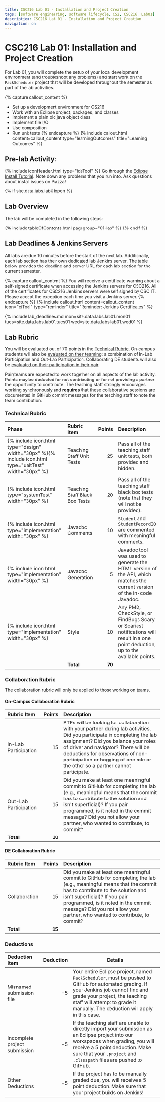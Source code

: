 ```yaml
---
title: CSC216 Lab 01 - Installation and Project Creation
tags: [software engineering, software lifecycle, CS2, CSC216, Lab01]
description: CSC216 Lab 01 - Installation and Project Creation
navigation: on
---
```


# CSC216 Lab 01: Installation and Project Creation
For Lab 01, you will complete the setup of your local development environment (and troubleshoot any problems) and start work on the `PackScheduler` project that will be developed throughout the semester as part of the lab activities.


{% capture callout_content %}
  * Set up a development environment for CS216
  * Work with an Eclipse project, packages, and classes
  * Implement a plain old java object class
  * Implement file I/O
  * Use composition
  * Run unit tests
{% endcapture %}
{% include callout.html content=callout_content type="learningOutcomes" title="Learning Outcomes" %}
  


## Pre-lab Activity:
{% include iconHeader.html type="ideTool" %}
Go through the [Eclipse Install Tutorial](../../install/).  Note down any problems that you run into.  Ask questions about install issues on Piazza!


{% if site.data.labs.lab01open %}
## Lab Overview
The lab will be completed in the following steps:

{% include tableOfContents.html pagegroup="01-lab" %}
{% endif %}


## Lab Deadlines & Jenkins Servers
All labs are due 10 minutes before the start of the next lab.  Additionally, each lab section has their own dedicated lab Jenkins server.  The table below provides the deadline and server URL for each lab section for the current semester.


{% capture callout_content %}
You will receive a certificate warning about a self-signed certificate when accessing the Jenkins servers for CSC216.  All of the certificates for CSC216 Jenkins servers were self signed by CSC IT.  Please accept the exception each time you visit a Jenkins server.
{% endcapture %}
{% include callout.html content=callout_content icon="ciTool" type="reminder" title="Reminder: Jenkins Certificates" %}


{% include lab_deadlines.md mon=site.data.labs.lab01.mon01 tues=site.data.labs.lab01.tues01 wed=site.data.labs.lab01.wed01 %}




## Lab Rubric
You will be evaluated out of 70 points in the [Technical Rubric](#technical-rubric).  On-campus students will also be [evaluated on their teaming](#on-campus-collaboration-rubric): a combination of In-Lab Participation and Out-Lab Participation.  Collaborating DE students will also be [evaluated on their participation in their pair](#de-collaboration-rubric).  

Pair/teams are expected to work together on all aspects of the lab activity.  Points may be deducted for not contributing or for not providing a partner the opportunity to contribute.  The teaching staff strongly encourages working synchronously and **requires** that these collaborative sessions are documented in GitHub commit messages for the teaching staff to note the team contribution.


### Technical Rubric

|Phase|Rubric Item|Points|Description|
|:---|:----------|----------:|:------------------------------------------------------|
|{% include icon.html type="design" width="30px" %}{% include icon.html type="unitTest" width="30px" %}|Teaching Staff Unit Tests|25|Pass all of the teaching staff unit tests, both provided and hidden.|
|{% include icon.html type="systemTest" width="30px" %}|Teaching Staff Black Box Tests|20|Pass all of the teaching staff black box tests (note that they will not be provided).|
|{% include icon.html type="implementation" width="30px" %}|Javadoc Comments|10|`Student` and `StudentRecordIO` are commented with meaningful comments.|
|{% include icon.html type="implementation" width="30px" %}|Javadoc Generation|5|Javadoc tool was used to generate the HTML version of the API, which matches the current version of the in-code Javadoc.|
|{% include icon.html type="implementation" width="30px" %}|Style|10|Any PMD, CheckStyle, or FindBugs Scary or Scariest notifications will result in a one point deduction, up to the available points.|
| |**Total**|**70**| |


### Collaboration Rubric
The collaboration rubric will only be applied to those working on teams.  

#### On-Campus Collaboration Rubric

|Rubric Item|Points|Description|
|:----------|----------:|:------------------------------------------------------|
|In-Lab Participation|15|PTFs will be looking for collaboration with your partner during lab activities.  Did you participate in completing the lab assignment?  Did you balance your roles of driver and navigator?  There will be deductions for observations of non-participation or hogging of one role or the other so a partner cannot participate.|
|Out-Lab Participation|15|Did you make at least one meaningful commit to GitHub for completing the lab (e.g., meaningful means that the commit has to contribute to the solution and isn't superficial)?  If you pair programmed, is it noted in the commit message?  Did you not allow your partner, who wanted to contribute, to commit?|
|**Total**|**30**| |

#### DE Collaboration Rubric

|Rubric Item|Points|Description|
|:----------|----------:|:------------------------------------------------------|
|Collaboration|15|Did you make at least one meaningful commit to GitHub for completing the lab (e.g., meaningful means that the commit has to contribute to the solution and isn't superficial)?  If you pair programmed, is it noted in the commit message?  Did you not allow your partner, who wanted to contribute, to commit?|
|**Total**|**15**| |


### Deductions

|Deduction Item|Deduction|Details|
|:--------------|---------:|----------------------------------------|
|Misnamed submission file|-5|Your entire Eclipse project, named `PackScheduler`, must be pushed to GitHub for automated grading.  If your Jenkins job cannot find and grade your project, the teaching staff will attempt to grade it manually.  The deduction will apply in this case.|
|Incomplete project submission|-5|If the teaching staff are unable to directly import your submission as an Eclipse project into our workspaces when grading, you will receive a 5 point deduction. Make sure that your `.project` and `.classpath` files are pushed to GitHub.|
|Other Deductions|-5|If the project has to be manually graded due, you will receive a 5 point deduction.  Make sure that your project builds on Jenkins!|